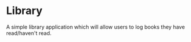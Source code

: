 # Library
A simple library application which will allow users to log books they have read/haven't read.

